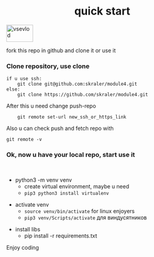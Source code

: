 <h1 align='center'> quick start </h1>

<p> <img src="https://i.ibb.co/Yk2z6hj/vsevlod.jpg" alt="vsevlod" border="0" height="45" width="70"> </p>
<p> fork this repo in github and clone it or use it </p>

<h3> Clone repository, use clone </h3>

```pip
if u use ssh: 
    git clone git@github.com:skraler/module4.git
else: 
    git clone https://github.com/skraler/module4.git
```
<p> After this u need change push-repo </p>

```pip
    git remote set-url new_ssh_or_https_link
```

<p> Also u can check push and fetch repo with </p>

```pip
git remote -v
```

<h3> Ok, now u have your local repo, start use it </h3> <br>

* python3 -m venv venv <br>
    + create virtual environment, maybe u need
    + ```pip3 python3 install virtualenv ``` <br>
    <p></p>
* activate venv
    * ```source venv/bin/activate``` for linux enjoyers <br>
    * ```pip3 venv/Scripts/activate``` для виндусятников
    <p></p>
* install libs
    + pip install -r requirements.txt <br>

<p> Enjoy coding </p>
